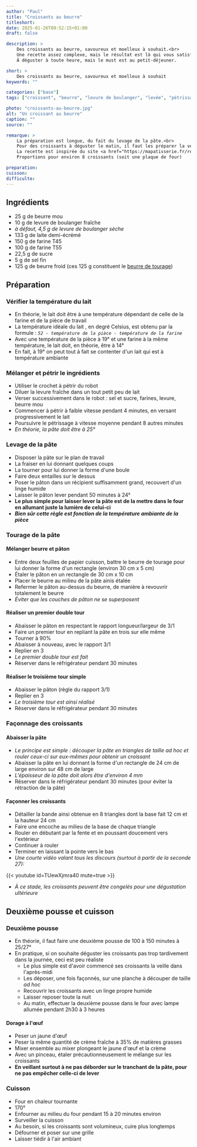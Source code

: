 ```yaml
---
author: "Paul"
title: "Croissants au beurre"
titleshort:
date: 2025-01-26T09:52:15+01:00
draft: false

description: >
    Des croissants au beurre, savoureux et moelleux à souhait.<br>
    Une recette assez complexe, mais le résultat est là qui vous satisfera pleinement.<br>
    À déguster à toute heure, mais le must est au petit-déjeuner.

short: >
    Des croissants au beurre, savoureux et moelleux à souhait
keywords: ""

categories: ["base"]
tags: ["croissant", "beurre", "levure de boulanger", "levée", "pétrissage", "viennoiserie"]

photo: "croissants-au-beurre.jpg"
alt: "Un croissant au beurre"
caption: ""
source: ""

remarque: >
    La préparation est longue, du fait du levage de la pâte.<br>
    Pour des croissants à déguster le matin, il faut les préparer la veille !<br>
    La recette est inspirée du site <a href="https://mapatisserie.fr/recette/viennoiseries/recette-croissant/">Ma Patisserie</a><br>
    Proportions pour environ 8 croissants (soit une plaque de four)

preparation: 
cuisson: 
difficulte:
---
```



## Ingrédients
- 25 g de beurre mou
- 10 g de levure de boulanger fraîche
- *à défaut, 4,5 g de levure de boulanger sèche*
- 133 g de laite demi-écrémé
- 150 g de farine T45
- 100 g de farine T55
- 22,5 g de sucre
- 5 g de sel fin
- 125 g de beurre froid (ces 125 g constituent le [beurre de tourage](https://www.laboitedufromager.com/quest-ce-que-le-beurre-de-tourage/#:~:text=Le%20beurre%20de%20Tourage%20est,l'appelle%20aussi%20beurre%20sec.))
## Préparation
### Vérifier la température du lait
- En théorie, le lait doit être à une température dépendant de celle de la farine et de la pièce de travail
- La température idéale du lait , en degré Celsius, est obtenu par la formule : <span class="text-red-700">*`52 - température de la pièce - température de la farine`*</span>
- Avec une température de la pièce à 19° et une farine à la même température, le lait doit, en théorie, être à 14°
- En fait, à 19° on peut tout à fait se contenter d'un lait qui est à température ambiante
### Mélanger et pétrir le ingrédients
- Utiliser le crochet à pétrir du robot
- Diluer la levure fraîche dans un tout petit peu de lait
- Verser successivement dans le robot : sel et sucre, farines, levure, beurre mou
- Commencer à pétrir à faible vitesse pendant 4 minutes, en versant progressivement le lait
- Poursuivre le pétrissage à vitesse moyenne pendant 8 autres minutes
- *En théorie, la pâte doit être à 25°*
### Levage de la pâte
- Disposer la pâte sur le plan de travail
- La fraiser en lui donnant quelques coups
- La tourner pour lui donner la forme d'une boule
- Faire deux entailles sur le dessus
- Poser le pâton dans un récipient suffisamment grand, recouvert d'un linge humide
- Laisser le pâton lever pendant 50 minutes à 24°
- **Le plus simple pour laisser lever la pâte est de la mettre dans le four en allumant juste la lumière de celui-ci**
- ***Bien sûr cette règle est fonction de la température ambiante de la pièce***
### Tourage de la pâte
#### Mélanger beurre et pâton
- Entre deux feuilles de papier cuisson, battre le beurre de tourage pour lui donner la forme d'un rectangle (environ 30 cm x 5 cm)
- Étaler le pâton en un rectangle de 30 cm x 10 cm
- Placer le beurre au milieu de la pâte ainis étalée
- Refermer le pâton au-dessus du beurre, de manière à revouvrir totalement le beurre 
- *Éviter que les couches de pâton ne se superposent*
#### Réaliser un premier double tour
- Abaisser le pâton en respectant le rapport longueur/largeur de 3/1
- Faire un premier tour en repliant la pâte en trois sur elle même
- Tourner à 90%
- Abaisser à nouveau, avec le rapport 3/1
- Replier en 3
- *Le premier double tour est fait*
- Réserver dans le réfrigérateur pendant 30 minutes
#### Réaliser le troisième tour simple
- Abaisser le pâton (règle du rapport 3/1)
- Replier en 3
- *Le troisième tour est ainsi réalisé*
- Réserver dans le réfrigérateur pendant 30 minutes
### Façonnage des croissants
#### Abaisser la pâte
- *Le principe est simple : découper la pâte en triangles de taille ad hoc et rouler ceux-ci sur eux-mêmes pour obtenir un croissant*
- Abaisser la pâte en lui donnant la forme d'un rectangle de 24 cm de large environ sur 48 cm de large
- *L'épaisseur de la pâte doit alors être d'environ 4 mm*
- Réserver dans le réfrigérateur pendant 30 minutes (pour éviter la rétraction de la pâte)

#### Façonner les croissants
- Détailler la bande ainsi obtenue en 8 triangles dont la base fait 12 cm et la hauteur 24 cm
- Faire une encoche au milieu de la base de chaque triangle
- Rouler en débutant par la fente et en poussant doucement vers l'extérieur
- Continuer à rouler
- Terminer en laissant la pointe vers le bas
- *Une courte vidéo valant tous les discours (surtout à partir de la seconde 27):*

<div  class="pt-8 md:w-3/4 mx-auto" loading="lazy">{{< youtube id=TUewXjmra40 mute=true >}}</div>

- *À ce stade, les croissants peuvent être congelés pour une dégustation ultérieure*
## Deuxième pousse et cuisson
### Deuxième pousse
- En théorie, il faut faire une deuxième pousse de 100 à 150 minutes à 25/27°
- En pratique, si on souhaite déguster les croissants pas trop tardivement dans la journée, ceci est peu réaliste
    - Le plus simple est d'avoir commencé ses croissants la veille dans l'après-midi
    - Les déposer, une fois façonnés, sur une planche à découper de taille *ad hoc*
    - Recouvrir les croissants avec un linge propre humide
    - Laisser reposer toute la nuit
    - Au matin, effectuer la deuxième pousse dans le four avec lampe allumée pendant 2h30 à 3 heures

#### Dorage à l'&oelig;uf
- Peser un jaune d'&oelig;uf
- Peser la même quantité de crème fraîche à 35% de matières grasses
- Mixer ensemble au mixer plongeant le jaune d'&oelig;uf et la crème
- Avec un pinceau, étaler précautionneusement le mélange sur les croissants
- **En veillant surtout à ne pas déborder sur le tranchant de la pâte, pour ne pas empêcher celle-ci de lever**


### Cuisson
- Four en chaleur tournante
- 170°
- Enfourner au milieu du four pendant 15 à 20 minutes environ
- Surveiller la cuisson
- Au besoin, si les croissants sont volumineux, cuire plus longtemps
- Défourner et poser sur une grille
- Laisser tiédir à l'air ambiant


